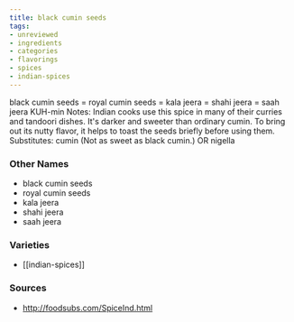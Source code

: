 ```yaml
---
title: black cumin seeds
tags:
- unreviewed
- ingredients
- categories
- flavorings
- spices
- indian-spices
---
```

black cumin seeds = royal cumin seeds = kala jeera = shahi jeera = saah jeera KUH-min Notes: Indian cooks use this spice in many of their curries and tandoori dishes. It's darker and sweeter than ordinary cumin. To bring out its nutty flavor, it helps to toast the seeds briefly before using them. Substitutes: cumin (Not as sweet as black cumin.) OR nigella

### Other Names

* black cumin seeds
* royal cumin seeds
* kala jeera
* shahi jeera
* saah jeera

### Varieties

* [[indian-spices]]

### Sources
* http://foodsubs.com/SpiceInd.html
